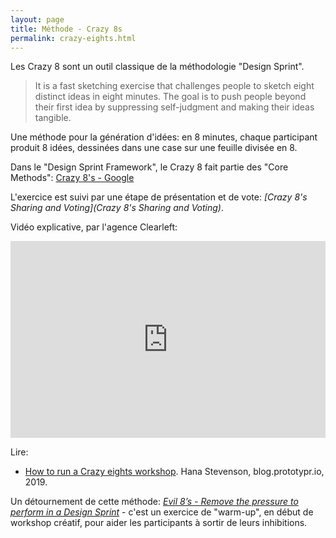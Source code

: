 ```yaml
---
layout: page
title: Méthode - Crazy 8s
permalink: crazy-eights.html
---
```


Les Crazy 8 sont un outil classique de la méthodologie "Design Sprint".

> It is a fast sketching exercise that challenges people to sketch eight distinct ideas in eight minutes. The goal is to push people beyond their first idea by suppressing self-judgment and making their ideas tangible.

Une méthode pour la génération d'idées: en 8 minutes, chaque participant produit 8 idées, dessinées dans une case sur une feuille divisée en 8.

Dans le "Design Sprint Framework", le Crazy 8 fait partie des "Core Methods": [Crazy 8's - Google](https://designsprintkit.withgoogle.com/methodology/phase3-sketch/crazy-8s)

L'exercice est suivi par une étape de présentation et de vote:
*[Crazy 8's Sharing and Voting](Crazy 8's Sharing and Voting)*.

Vidéo explicative, par l'agence Clearleft:

<iframe width="100%" height="315" src="https://www.youtube.com/embed/KgJCk5sRdoU" title="YouTube video player" frameborder="0" allow="accelerometer; autoplay; clipboard-write; encrypted-media; gyroscope; picture-in-picture" allowfullscreen></iframe>

Lire:

- [How to run a Crazy eights workshop](https://blog.prototypr.io/how-to-run-a-crazy-eights-workshop-60d0a67b29a). Hana Stevenson, blog.prototypr.io, 2019.

Un détournement de cette méthode: *[Evil 8’s - Remove the pressure to perform in a Design Sprint](https://medium.com/design-sprint-academy/evil-8s-remove-the-pressure-to-perform-in-a-design-sprint-e0c4337be5a)* - c'est un exercice de "warm-up", en début de workshop créatif, pour aider les participants à sortir de leurs inhibitions.